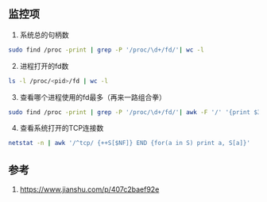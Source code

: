 ## 监控项

1. 系统总的句柄数
```sh
sudo find /proc -print | grep -P '/proc/\d+/fd/'| wc -l
```

2. 进程打开的fd数
```sh
ls -l /proc/<pid>/fd | wc -l
```

3. 查看哪个进程使用的fd最多（再来一路组合拳）
```sh
sudo find /proc -print | grep -P '/proc/\d+/fd/'| awk -F '/' '{print $3}' | uniq -c | sort -rn | head
```

4. 查看系统打开的TCP连接数
```sh
netstat -n | awk '/^tcp/ {++S[$NF]} END {for(a in S) print a, S[a]}'
```

## 参考

1. https://www.jianshu.com/p/407c2baef92e
